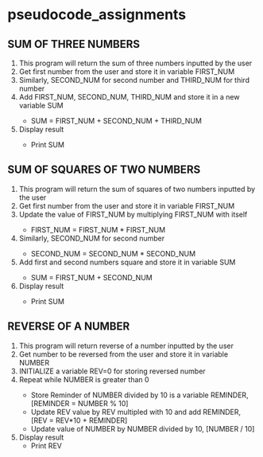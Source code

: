 # pseudocode_assignments

## SUM OF THREE NUMBERS
<ol>
<li>This program will return the sum of three numbers inputted by the user
</li>
<li>Get first number from the user and store it in variable FIRST_NUM
</li>
<li>Similarly, SECOND_NUM for second number and THIRD_NUM for third number</li>
<li>Add FIRST_NUM, SECOND_NUM, THIRD_NUM and store it in a new variable SUM
</li>
<ul><li>SUM = FIRST_NUM + SECOND_NUM + THIRD_NUM
</li></ul>
<li>Display result</li>
<ul><li>Print SUM</li></ul>
</ol> 

## SUM OF SQUARES OF TWO NUMBERS
<ol>
<li>This program will return the sum of squares of two numbers inputted by the user </li>
<li>Get first number from the user and store it in variable FIRST_NUM</li>
<li>Update the value of FIRST_NUM by multiplying FIRST_NUM with itself</li>
<ul><li>FIRST_NUM = FIRST_NUM * FIRST_NUM</li></ul>
<li>Similarly, SECOND_NUM for second number </li>
<ul><li>SECOND_NUM = SECOND_NUM * SECOND_NUM</li></ul>
<li>Add first and second numbers square and store it in variable SUM</li>
<ul><li>SUM = FIRST_NUM + SECOND_NUM</li></ul>
<li>Display result</li>
<ul><li>Print SUM</li></ul>
</ol>

## REVERSE OF A NUMBER 
<ol>
<li>This program will return reverse of a number inputted by the user</li>
<li>Get number to be reversed from the user and store it in variable NUMBER</li>
<li>INITIALIZE a variable REV=0 for storing reversed number</li>
<li>Repeat while NUMBER is greater than 0</li>
<ul>
<li>Store Reminder of NUMBER divided by 10 is a variable REMINDER, [REMINDER = NUMBER % 10]
<li>Update REV value by REV multipled with 10 and add REMINDER, [REV = REV*10 + REMINDER]
<li>Update value of NUMBER by NUMBER divided by 10, [NUMBER / 10]
</ul>
<li>Display result
<ul>
<li>Print REV
</ul>
</ol>